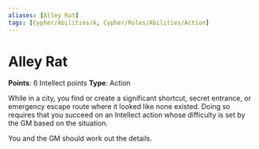 ```yaml
---
aliases: [Alley Rat]
tags: [Cypher/Abilities/A, Cypher/Rules/Abilities/Action]
---
```


# Alley Rat

**Points**: 6 Intellect points
**Type**: Action

While in a city, you find or create a significant shortcut, secret entrance, or emergency escape route where it looked like none existed. Doing so requires that you succeed on an Intellect action whose difficulty is set by the GM based on the situation.

You and the GM should work out the details.
